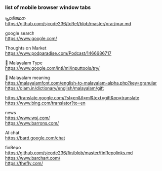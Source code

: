 
### list of mobile browser window tabs   

പ്രാർത്ഥന   
https://github.com/sjcode236/toRef/blob/master/prar/prar.md     

google search   
https://www.google.com/    

Thoughts on Market   
https://www.podparadise.com/Podcast/1466686717    

📗  Malayalam Type   
https://www.google.com/intl/ml/inputtools/try/    

📗  Malayalam meaning    
https://malayalamfont.com/english-to-malayalam-alpha.php?key=granular   
https://olam.in/dictionary/english/malayalam/gift    

https://translate.google.com/?sl=en&tl=ml&text=gift&op=translate    
https://www.bing.com/translator?to=en   

news   
https://www.wsj.com/   
https://www.barrons.com/   

AI chat  
https://bard.google.com/chat    

finRepo    
https://github.com/sjcode236/fin/blob/master/finRepolinks.md     
https://www.barchart.com/    
https://thefly.com/   





